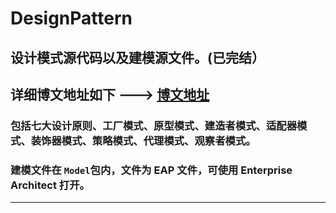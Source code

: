 # DesignPattern
## 设计模式源代码以及建模源文件。(已完结）

## 详细博文地址如下 ---> [博文地址](https://www.cnblogs.com/l1ng14/tag/%E8%AE%BE%E8%AE%A1%E6%A8%A1%E5%BC%8F/)

### 包括七大设计原则、工厂模式、原型模式、建造者模式、适配器模式、装饰器模式、策略模式、代理模式、观察者模式。

### 建模文件在 `Model`包内，文件为 EAP 文件，可使用 Enterprise Architect 打开。

---

#### 